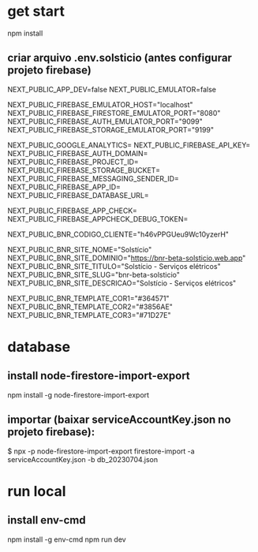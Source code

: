 # get start

npm install

## criar arquivo .env.solsticio (antes configurar projeto firebase)

NEXT_PUBLIC_APP_DEV=false
NEXT_PUBLIC_EMULATOR=false

NEXT_PUBLIC_FIREBASE_EMULATOR_HOST="localhost"
NEXT_PUBLIC_FIREBASE_FIRESTORE_EMULATOR_PORT="8080"
NEXT_PUBLIC_FIREBASE_AUTH_EMULATOR_PORT="9099"
NEXT_PUBLIC_FIREBASE_STORAGE_EMULATOR_PORT="9199"

NEXT_PUBLIC_GOOGLE_ANALYTICS=
NEXT_PUBLIC_FIREBASE_API_KEY=
NEXT_PUBLIC_FIREBASE_AUTH_DOMAIN=
NEXT_PUBLIC_FIREBASE_PROJECT_ID=
NEXT_PUBLIC_FIREBASE_STORAGE_BUCKET=
NEXT_PUBLIC_FIREBASE_MESSAGING_SENDER_ID=
NEXT_PUBLIC_FIREBASE_APP_ID=
NEXT_PUBLIC_FIREBASE_DATABASE_URL=

NEXT_PUBLIC_FIREBASE_APP_CHECK=
NEXT_PUBLIC_FIREBASE_APPCHECK_DEBUG_TOKEN=

NEXT_PUBLIC_BNR_CODIGO_CLIENTE="h46vPPGUeu9Wc10yzerH"

NEXT_PUBLIC_BNR_SITE_NOME="Solstício"
NEXT_PUBLIC_BNR_SITE_DOMINIO="https://bnr-beta-solsticio.web.app"
NEXT_PUBLIC_BNR_SITE_TITULO="Solstício - Serviços elétricos"
NEXT_PUBLIC_BNR_SITE_SLUG="bnr-beta-solsticio"
NEXT_PUBLIC_BNR_SITE_DESCRICAO="Solstício - Serviços elétricos"

NEXT_PUBLIC_BNR_TEMPLATE_COR1="#364571"
NEXT_PUBLIC_BNR_TEMPLATE_COR2="#3856AE"
NEXT_PUBLIC_BNR_TEMPLATE_COR3="#71D27E"

# database
## install node-firestore-import-export
npm install -g node-firestore-import-export

## importar (baixar serviceAccountKey.json no projeto firebase):
$ npx -p node-firestore-import-export firestore-import -a serviceAccountKey.json -b db_20230704.json

# run local
## install env-cmd
npm install -g env-cmd
npm run dev
